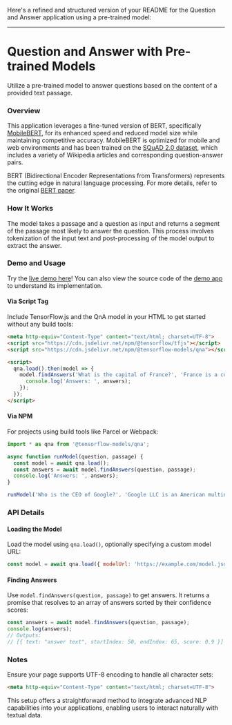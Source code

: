 Here's a refined and structured version of your README for the Question and Answer application using a pre-trained model:

---

# Question and Answer with Pre-trained Models

Utilize a pre-trained model to answer questions based on the content of a provided text passage.

### Overview

This application leverages a fine-tuned version of BERT, specifically [MobileBERT](https://openreview.net/forum?id=SJxjVaNKwB), for its enhanced speed and reduced model size while maintaining competitive accuracy. MobileBERT is optimized for mobile and web environments and has been trained on the [SQuAD 2.0 dataset](https://rajpurkar.github.io/SQuAD-explorer/), which includes a variety of Wikipedia articles and corresponding question-answer pairs.

BERT (Bidirectional Encoder Representations from Transformers) represents the cutting edge in natural language processing. For more details, refer to the original [BERT paper](https://arxiv.org/abs/1810.04805).

### How It Works

The model takes a passage and a question as input and returns a segment of the passage most likely to answer the question. This process involves tokenization of the input text and post-processing of the model output to extract the answer.

### Demo and Usage

Try the [live demo here](https://storage.googleapis.com/tfjs-models/demos/mobilebert-qna/index.html)! You can also view the source code of the [demo app](./demo) to understand its implementation.

#### Via Script Tag

Include TensorFlow.js and the QnA model in your HTML to get started without any build tools:

```html
<meta http-equiv="Content-Type" content="text/html; charset=UTF-8">
<script src="https://cdn.jsdelivr.net/npm/@tensorflow/tfjs"></script>
<script src="https://cdn.jsdelivr.net/npm/@tensorflow-models/qna"></script>

<script>
  qna.load().then(model => {
    model.findAnswers('What is the capital of France?', 'France is a country in Europe. Paris is the capital.').then(answers => {
      console.log('Answers: ', answers);
    });
  });
</script>
```

#### Via NPM

For projects using build tools like Parcel or Webpack:

```javascript
import * as qna from '@tensorflow-models/qna';

async function runModel(question, passage) {
  const model = await qna.load();
  const answers = await model.findAnswers(question, passage);
  console.log('Answers: ', answers);
}

runModel('Who is the CEO of Google?', 'Google LLC is an American multinational technology company...');
```

### API Details

#### Loading the Model
Load the model using `qna.load()`, optionally specifying a custom model URL:

```javascript
const model = await qna.load({ modelUrl: 'https://example.com/model.json' });
```

#### Finding Answers
Use `model.findAnswers(question, passage)` to get answers. It returns a promise that resolves to an array of answers sorted by their confidence scores:

```javascript
const answers = await model.findAnswers(question, passage);
console.log(answers);
// Outputs:
// [{ text: "answer text", startIndex: 50, endIndex: 65, score: 0.9 }]
```

### Notes

Ensure your page supports UTF-8 encoding to handle all character sets:

```html
<meta http-equiv="Content-Type" content="text/html; charset=UTF-8">
```

This setup offers a straightforward method to integrate advanced NLP capabilities into your applications, enabling users to interact naturally with textual data.
